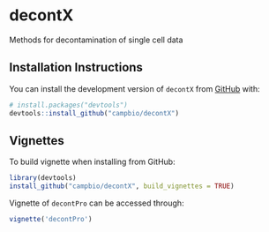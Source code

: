 
<!-- README.md is generated from README.Rmd. Please edit that file -->

# decontX

<!-- badges: start -->
<!-- badges: end -->

Methods for decontamination of single cell data

## Installation Instructions

You can install the development version of `decontX` from
[GitHub](https://github.com/) with:

``` r
# install.packages("devtools")
devtools::install_github("campbio/decontX")
```

## Vignettes

To build vignette when installing from GitHub:

``` r
library(devtools)
install_github("campbio/decontX", build_vignettes = TRUE)
```

Vignette of `decontPro` can be accessed through:

``` r
vignette('decontPro')
```
